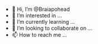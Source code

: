 - 👋 Hi, I’m @Braiapohead
- 👀 I’m interested in ...
- 🌱 I’m currently learning ...
- 💞️ I’m looking to collaborate on ...
- 📫 How to reach me ...

<!---
Braiapohead/Braiapohead is a ✨ special ✨ repository because its `README.md` (this file) appears on your GitHub profile.
You can click the Preview link to take a look at your changes.
--->
